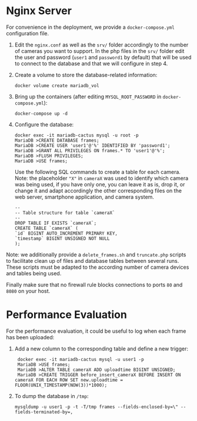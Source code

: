 # Nginx Server

For convenience in the deployment, we provide a `docker-compose.yml` configuration file.

1. Edit the `nginx.conf` as well as the `srv/` folder accordingly to the number of cameras you want to support. In the php files in the `srv/` folder edit the user and password (`user1` and `password1` by default) that will be used to connect to the database and that we will configure in step 4. 
2. Create a volume to store the database-related information:
   ```
   docker volume create mariadb_vol
   ```
3. Bring up the containers (after editing `MYSQL_ROOT_PASSWORD` in `docker-compose.yml`):
    ```
    docker-compose up -d
    ```
4. Configure the database:
    ```
    docker exec -it mariadb-cactus mysql -u root -p
    MariaDB >CREATE DATABASE frames;
    MariaDB >CREATE USER 'user1'@'%' IDENTIFIED BY 'password1';
    MariaDB >GRANT ALL PRIVILEGES ON frames.* TO 'user1'@'%';
    MariaDB >FLUSH PRIVILEGES;
    MariaDB >USE frames;
    ```
    Use the following SQL commands to create a table for each camera. Note: the placeholder `"X"` in `cameraX` was used to identify which camera was being used, if you have only one, you can leave it as is, drop it, or change it and adapt accordingly the other corresponding files on the web server, smartphone application, and camera system.

    ```
    --
    -- Table structure for table `cameraX`
    --
    DROP TABLE IF EXISTS `cameraX`;
    CREATE TABLE `cameraX` (
    `id` BIGINT AUTO_INCREMENT PRIMARY KEY,
    `timestamp` BIGINT UNSIGNED NOT NULL
    );
    ```
Note: we additionally provide a `delete_frames.sh` and `truncate.php` scripts to facilitate clean up of files and database tables between several runs. These scripts must be adapted to the according number of camera devices and tables being used.

Finally make sure that no firewall rule blocks connections to ports `80` and `8080` on your host.

# Performance Evaluation

For the performance evaluation, it could be useful to log when each frame has been uploaded:

1. Add a new column to the corresponding table and define a new trigger:
   ```
    docker exec -it mariadb-cactus mysql -u user1 -p
    MariaDB >USE frames;
    MariaDB >ALTER TABLE cameraX ADD uploadtime BIGINT UNSIGNED;
    MariaDB >CREATE TRIGGER before_insert_cameraX BEFORE INSERT ON cameraX FOR EACH ROW SET new.uploadtime = FLOOR(UNIX_TIMESTAMP(NOW(3))*1000);
    ```
2. To dump the database in `/tmp`: 
    ```
    mysqldump -u user1 -p -t -T/tmp frames --fields-enclosed-by=\" --fields-terminated-by=,
    ```